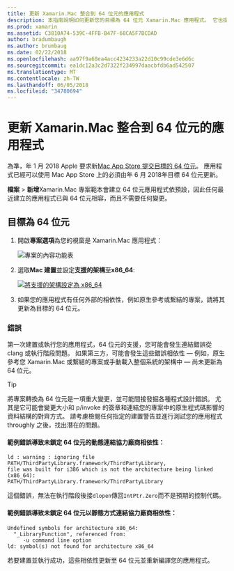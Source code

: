 ```yaml
---
title: 更新 Xamarin.Mac 整合到 64 位元的應用程式
description: 本指南說明如何更新您的目標為 64 位元 Xamarin.Mac 應用程式。 它也提供這項變更時可能遇到的錯誤種類的範例。
ms.prod: xamarin
ms.assetid: C3810A74-539C-4FFB-B47F-68CA5F7BCDAD
author: bradumbaugh
ms.author: brumbaug
ms.date: 02/22/2018
ms.openlocfilehash: aa97f9a68ea4acc4234233a22d10c99cde3e6d6c
ms.sourcegitcommit: ea1dc12a3c2d7322f234997daacbfdb6ad542507
ms.translationtype: MT
ms.contentlocale: zh-TW
ms.lasthandoff: 06/05/2018
ms.locfileid: "34780694"
---
```

# <a name="updating-xamarinmac-unified-applications-to-64-bit"></a>更新 Xamarin.Mac 整合到 64 位元的應用程式

為準，年 1 月 2018 Apple 要求新[Mac App Store 提交目標的 64 位元](https://developer.apple.com/news/?id=06282017a)。 應用程式已經可以使用 Mac App Store 上的必須由年 6 月 2018年目標 64 位元更新。

**檔案** > **新增**Xamarin.Mac 專案範本會建立 64 位元應用程式依預設，因此任何最近建立的應用程式已與 64 位元相容，而且不需要任何變更。

## <a name="targeting-64-bit"></a>目標為 64 位元

1. 開啟**專案選項**為您的視窗是 Xamarin.Mac 應用程式：

   ![專案的內容功能表](mac-64-bit-images/1-contextual_menu-vsmac.png "專案內容功能表")

2. 選取**Mac 建置**並設定**支援的架構**至**x86\_64**:

   [![將支援的架構設定為 x86_64](mac-64-bit-images/2-project_options-vsmac.png "x86_64 設定支援的架構")](mac-64-bit-images/2-project_options-vsmac-large.png#lightbox)

3. 如果您的應用程式有任何外部的相依性，例如原生參考或繫結的專案，請將其更新為目標的 64 位元。

### <a name="errors"></a>錯誤

第一次建置或執行您的應用程式，64 位元的支援，您可能會發生連結錯誤從 clang 或執行階段問題。 如果第三方，可能會發生這些錯誤相依性 — 例如，原生參考您 Xamarin.Mac 或繫結的專案或手動載入整個系統的架構中 — 尚未更新為 64 位元。

> [!TIP]
> 將專案轉換為 64 位元是一項重大變更，並可能間接發掘各種程式設計錯誤。 尤其是它可能會變更大小和 p/invoke 的簽章和連結您的專案中的原生程式碼影響的資料結構的對齊方式。 請考慮檢閱任何指定的建置警告並進行測試您的應用程式 throughly 之後，找出潛在的問題。

#### <a name="example-error-resulting-from-a-dynamically-linked-third-party-dependency-that-does-not-target-64-bit"></a>範例錯誤導致未鎖定 64 位元的動態連結協力廠商相依性：

```console
ld : warning : ignoring file PATH/ThirdPartyLibrary.framework/ThirdPartyLibrary, 
file was built for i386 which is not the architecture being linked (x86_64): 
PATH/ThirdPartyLibrary.framework/ThirdPartyLibrary 
```

這個錯誤，無法在執行階段後接`dlopen`傳回`IntPtr.Zero`而不是預期的控制代碼。

#### <a name="example-error-resulting-from-a-statically-linked-third-party-dependency-that-does-not-target-64-bit"></a>範例錯誤導致未鎖定 64 位元以靜態方式連結協力廠商相依性：

```console
Undefined symbols for architecture x86_64:
  "_LibraryFunction", referenced from:
     -u command line option
ld: symbol(s) not found for architecture x86_64 
```

若要建置並執行成功，這些相依性更新至 64 位元並重新編譯您的應用程式。


